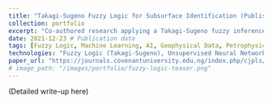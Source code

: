 ```yaml
---
title: "Takagi-Sugeno Fuzzy Logic for Subsurface Identification (Published Research)"
collection: portfolio
excerpt: "Co-authored research applying a Takagi-Sugeno fuzzy inference system to analyze petrophysical well log data for rapid and detailed subsurface lithology and fluid identification. Published in Covenant Journal of Physical and Life Sciences."
date: 2021-12-23 # Publication date
tags: [Fuzzy Logic, Machine Learning, AI, Geophysical Data, Petrophysics, Published Research, Neural Networks]
technologies: "Fuzzy Logic (Takagi-Sugeno), Unsupervised Neural Networks, [MATLAB/Python?]"
paper_url: "https://journals.covenantuniversity.edu.ng/index.php/cjpls/article/view/2870"
# image_path: "/images/portfolio/fuzzy-logic-teaser.png"
---
```


(Detailed write-up here)
